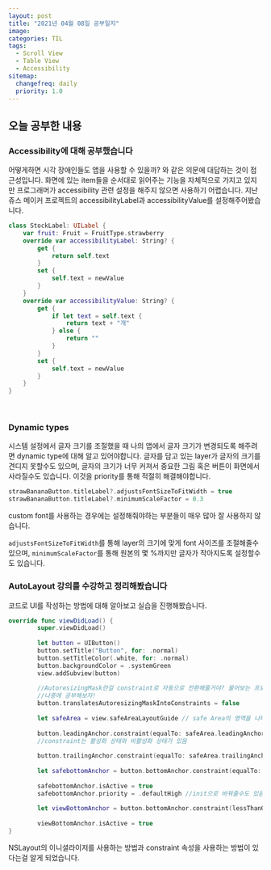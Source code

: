 ```yaml
---
layout: post
title: "2021년 04월 08일 공부일지"
image:
categories: TIL
tags: 
  - Scroll View
  - Table View
  - Accessibility
sitemap:
  changefreq: daily
  priority: 1.0
---
```


## 오늘 공부한 내용

### Accessibility에 대해 공부했습니다

어떻게하면 시각 장애인들도 앱을 사용할 수 있을까? 와 같은 의문에 대답하는 것이 접근성입니다. 화면에 있는 item들을 순서대로 읽어주는 기능을 자체적으로 가지고 있지만 프로그래머가 accessibility 관련 설정을 해주지 않으면 사용하기 어렵습니다. 지난 쥬스 메이커 프로젝트의 accessibilityLabel과 accessibilityValue를 설정해주어봤습니다.

```swift
class StockLabel: UILabel {
    var fruit: Fruit = FruitType.strawberry
    override var accessibilityLabel: String? {
        get {
            return self.text
        }
        set {
            self.text = newValue
        }
    }
    override var accessibilityValue: String? {
        get {
            if let text = self.text {
                return text + "개"
            } else {
                return ""
            }
        }
        set {
            self.text = newValue
        }
    }
}

```

<br/> 

### Dynamic types

시스템 설정에서 글자 크기를 조절했을 때 나의 앱에서 글자 크기가 변경되도록 해주려면 dynamic type에 대해 알고 있어야합니다. 글자를 담고 있는 layer가 글자의 크기를 견디지 못할수도 있으며, 글자의 크기가 너무 커져서 중요한 그림 혹은 버튼이 화면에서 사라질수도 있습니다. 이것을 priority를 통해 적절히 해결해야합니다.

```swift
strawBananaButton.titleLabel?.adjustsFontSizeToFitWidth = true
strawBananaButton.titleLabel?.minimumScaleFactor = 0.3
```

custom font를 사용하는 경우에는 설정해줘야하는 부분들이 매우 많아 잘 사용하지 않습니다.

`adjustsFontSizeToFitWidth`를 통해 layer의 크기에 맞게 font 사이즈를 조절해줄수 있으며, `minimumScaleFactor`를 통해 원본의 몇 %까지만 글자가 작아지도록 설정할수도 있습니다.



### AutoLayout 강의를 수강하고 정리해봤습니다

코드로 UI를 작성하는 방법에 대해 알아보고 실습을 진행해봤습니다.

```swift
override func viewDidLoad() {
        super.viewDidLoad()
        
        let button = UIButton()
        button.setTitle("Button", for: .normal)
        button.setTitleColor(.white, for: .normal)
        button.backgroundColor = .systemGreen
        view.addSubview(button)
        
        //AutoresizingMask란걸 constraint로 자동으로 전환해줄거야? 물어보는 프로퍼티
        //나중에 공부해보자!
        button.translatesAutoresizingMaskIntoConstraints = false
        
        let safeArea = view.safeAreaLayoutGuide // safe Area의 영역을 나타내는 가이드
        
        button.leadingAnchor.constraint(equalTo: safeArea.leadingAnchor, constant: 16).isActive = true // NSLayoutConstraint의 객체를 만들어주고 바로 활성화
        //constraint는 활성화 상태와 비활성화 상태가 있음
        
        button.trailingAnchor.constraint(equalTo: safeArea.trailingAnchor, constant: -16).isActive = true
        
        let safebottomAnchor = button.bottomAnchor.constraint(equalTo: safeArea.bottomAnchor)
        
        safebottomAnchor.isActive = true
        safebottomAnchor.priority = .defaultHigh //init으로 바꿔줄수도 있음
        
        let viewBottomAnchor = button.bottomAnchor.constraint(lessThanOrEqualTo: view.bottomAnchor, constant: -20)
        
        viewBottomAnchor.isActive = true
}
```

NSLayout의 이니셜라이저를 사용하는 방법과 constraint 속성을 사용하는 방법이 있다는걸 알게 되었습니다.